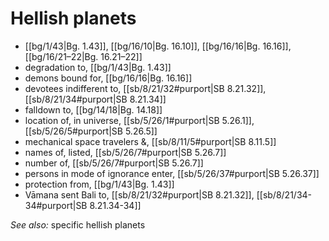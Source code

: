 # Hellish planets

*  [[bg/1/43|Bg. 1.43]], [[bg/16/10|Bg. 16.10]], [[bg/16/16|Bg. 16.16]], [[bg/16/21–22|Bg. 16.21–22]]
* degradation to, [[bg/1/43|Bg. 1.43]]
* demons bound for, [[bg/16/16|Bg. 16.16]]
* devotees indifferent to, [[sb/8/21/32#purport|SB 8.21.32]], [[sb/8/21/34#purport|SB 8.21.34]]
* falldown to, [[bg/14/18|Bg. 14.18]]
* location of, in universe, [[sb/5/26/1#purport|SB 5.26.1]], [[sb/5/26/5#purport|SB 5.26.5]]
* mechanical space travelers &, [[sb/8/11/5#purport|SB 8.11.5]]
* names of, listed, [[sb/5/26/7#purport|SB 5.26.7]]
* number of, [[sb/5/26/7#purport|SB 5.26.7]]
* persons in mode of ignorance enter, [[sb/5/26/37#purport|SB 5.26.37]]
* protection from, [[bg/1/43|Bg. 1.43]]
* Vāmana sent Bali to, [[sb/8/21/32#purport|SB 8.21.32]], [[sb/8/21/34-34#purport|SB 8.21.34-34]]

*See also:* specific hellish planets
